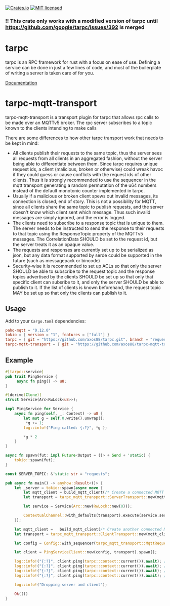 [![Crates.io][crates-badge]][crates-url]
[![MIT licensed][mit-badge]][mit-url]

[//]: # ([![Build status][gh-actions-badge]][gh-actions-url])
[//]: # ([![Discord chat][discord-badge]][discord-url])

[crates-badge]: https://img.shields.io/crates/v/tarpc-mqtt-transport.svg
[crates-url]: https://crates.io/crates/tarpc-mqtt-trapnsport
[mit-badge]: https://img.shields.io/badge/license-MIT-blue.svg
[mit-url]: LICENSE
[gh-actions-badge]: https://github.com/axos88/tarpc-mqtt-transport/workflows/Continuous%20integration/badge.svg
[gh-actions-url]: https://github.com/axos88/tarpc-mqtt-transport/actions?query=workflow%3A%22Continuous+integration%22
[discord-badge]: https://img.shields.io/discord/647529123996237854.svg?logo=discord&style=flat-square
[discord-url]: https://discord.gg/gXwpdSt

### !! This crate only works with a modified version of tarpc until https://github.com/google/tarpc/issues/392 is merged

# tarpc

tarpc is an RPC framework for rust with a focus on ease of use. Defining a
service can be done in just a few lines of code, and most of the boilerplate of
writing a server is taken care of for you.

[Documentation](https://docs.rs/crate/tarpc/)

# tarpc-mqtt-transport

tarpc-mqtt-transport is a transport plugin for tarpc that allows rpc calls to 
be made over an MQTTv5 broker. The rpc server subscribes to a topic known to the 
clients intending to make calls


There are some differences to how other tarpc transport work that needs to be kept
in mind:
  - All clients publish their requests to the same topic, thus the server sees all requests
from all clients in an aggregated fashion, without the server being able to differentiate
between them. Since tarpc requires unique request ids, a client (malicious, broken or 
otherwise) could wreak havoc if they could guess or cause conflicts with the request ids
of other clients. Thus it is strongly recommended to use the sequencer in the mqtt transport
generating a random permutation of the u64 numbers instead of the default monotonic counter
implemented in tarpc.
  - Usually if a malicious or broken client spews out invalid messages, its connection is closed,
end of story. This is not a possibility for MQTT, since all clients share the same topic to publish
requests, and the server doesn't know which client sent which message. Thus such invalid messages
are simply ignored, and the error is logged.
  - The clients need to subscribe to a response topic that is unique to them. The server needs to be
instructed to send the response to their requests to that topic using the ResponseTopic property of the
MQTTv5 messages. The CorrelationData SHOULD be set to the request id, but the server treats it as an 
opaque value.
  - The requests and responses are currently set up to be serialized as json, but any data format supported
by serde could be supported in the future (such as messagepack or bincode)
  - Security-wise it is recommended to set up ACLs so that only the server SHOULD be able to subscribe to 
the request topic and the response topics advertised by the clients SHOULD be set up so that only that 
specific client can subsribe to it, and only the server SHOULD be able to publish to it. If the list of 
clients is known beforehand, the request topic MAY be set up so that only the clients can publish to it.


## Usage
Add to your `Cargo.toml` dependencies:

```toml
paho-mqtt = "0.12.0"
tokio = { version = "1", features = ["full"] }
tarpc = { git = "https://github.com/axos88/tarpc.git", branch = "request-context", features = ["full"] }
tarpc-mqtt-transport = { git = "https://github.com/axos88/tarpc-mqtt-transport.git" }
```

## Example

```rust 
#[tarpc::service]
pub trait PingService {
     async fn ping() -> u8;
}

#[derive(Clone)]
struct Service(Arc<RwLock<u8>>);

impl PingService for Service {
    async fn ping(self, _: Context) -> u8 {
        let mut g = self.0.write().unwrap();
         *g += 1;
        log::info!("Ping called: {:?}", *g );

        *g * 2
    }
}

async fn spawn(fut: impl Future<Output = ()> + Send + 'static) {
    tokio::spawn(fut);
}

const SERVER_TOPIC: &'static str = "requests";

pub async fn main() -> anyhow::Result<()> {
    let _server = tokio::spawn(async move {
        let mqtt_client = build_mqtt_client(/* Create a connected MQTT Async client */)).await;
        let transport = tarpc_mqtt_transport::ServerTransport::new(mqtt_client, SERVER_TOPIC);

        let service = Service(Arc::new(RwLock::new(0)));

        ContextualChannel::with_defaults(transport).execute(service.serve()).for_each(spawn).await;
    });

    let mqtt_client =   build_mqtt_client(/* Create another connected MQTT Async client */).await;
    let transport = tarpc_mqtt_transport::ClientTransport::new(mqtt_client, SERVER_TOPIC, "responses/my_clientid");

    let config = Config::with_sequencer(tarpc_mqtt_transport::MqttRequestSequencer::random());

    let client = PingServiceClient::new(config, transport).spawn();

    log::info!("{:?}", client.ping(tarpc::context::current()).await); // Ping called: 1; Ok(2)
    log::info!("{:?}", client.ping(tarpc::context::current()).await); // Ping called: 2; Ok(4)
    log::info!("{:?}", client.ping(tarpc::context::current()).await); // Ping called: 3; Ok(6)
    log::info!("{:?}", client.ping(tarpc::context::current()).await); // Ping called: 4; Ok(8)

    log::info!("Dropping server and client");

    Ok(())
}
```

